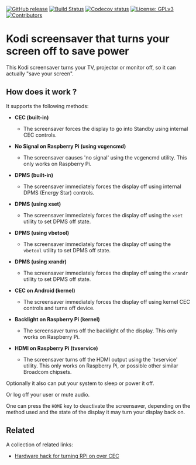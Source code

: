 [![GitHub release](https://img.shields.io/github/release/dagwieers/screensaver.turnoff.svg)](https://github.com/dagwieers/screensaver.turnoff/releases)
[![Build Status](https://travis-ci.org/dagwieers/screensaver.turnoff.svg?branch=master)](https://travis-ci.org/dagwieers/screensaver.turnoff)
[![Codecov status](https://img.shields.io/codecov/c/github/dagwieers/screensaver.turnoff/master)](https://codecov.io/gh/dagwieers/screensaver.turnoff/branch/master)
[![License: GPLv3](https://img.shields.io/badge/License-GPLv3-yellow.svg)](https://opensource.org/licenses/GPL-3.0)
[![Contributors](https://img.shields.io/github/contributors/dagwieers/screensaver.turnoff.svg)](https://github.com/dagwieers/screensaver.turnoff/graphs/contributors)

# Kodi screensaver that turns your screen off to save power

This Kodi screensaver turns your TV, projector or monitor off, so it can actually "save your screen".


## How does it work ?

It supports the following methods:

- **CEC (built-in)**
  - The screensaver forces the display to go into Standby using internal CEC controls.

- **No Signal on Raspberry Pi (using vcgencmd)**
  - The screensaver causes 'no signal' using the vcgencmd utility. This only works on Raspberry Pi.

- **DPMS (built-in)**
  - The screensaver immediately forces the display off using internal DPMS (Energy Star) controls.

- **DPMS (using xset)**
  - The screensaver immediately forces the display off using the `xset` utility to set DPMS off state.

- **DPMS (using vbetool)**
  - The screensaver immediately forces the display off using the `vbetool` utility to set DPMS off state.

- **DPMS (using xrandr)**
  - The screensaver immediately forces the display off using the `xrandr` utility to set DPMS off state.

- **CEC on Android (kernel)**
  - The screensaver immediately forces the display off using kernel CEC controls and turns off device.

- **Backlight on Raspberry Pi (kernel)**
  - The screensaver turns off the backlight of the display. This only works on Raspberry Pi.

- **HDMI on Raspberry Pi (tvservice)**
  - The screensaver turns off the HDMI output using the 'tvservice' utility. This only works on Raspberry Pi, or possible other similar Broadcom chipsets.


Optionally it also can put your system to sleep or power it off.

Or log off your user or mute audio.

One can press the `HOME` key to deactivate the screensaver, depending on the method used and the state of the display it may turn your display back on.


## Related
A collection of related links:

- [Hardware hack for turning RPi on over CEC](https://forum.kodi.tv/showthread.php?tid=174315&pid=2651811#pid2651811)
